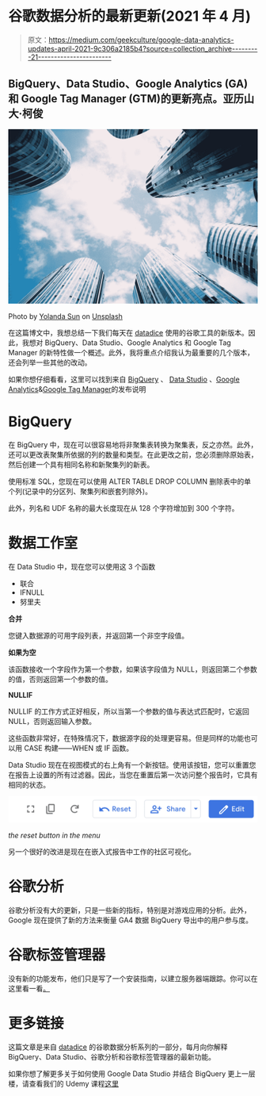 # 谷歌数据分析的最新更新(2021 年 4 月)

> 原文：<https://medium.com/geekculture/google-data-analytics-updates-april-2021-9c306a2185b4?source=collection_archive---------21----------------------->

## BigQuery、Data Studio、Google Analytics (GA)和 Google Tag Manager (GTM)的更新亮点。亚历山大·柯俊

![](img/f1e48a0a23d513d94f931427f4932a5e.png)

Photo by [Yolanda Sun](https://unsplash.com/@iyolanda) on [Unsplash](https://unsplash.com/)

在这篇博文中，我想总结一下我们每天在 [datadice](https://www.datadice.io/) 使用的谷歌工具的新版本。因此，我想对 BigQuery、Data Studio、Google Analytics 和 Google Tag Manager 的新特性做一个概述。此外，我将重点介绍我认为最重要的几个版本，还会列举一些其他的改动。

如果你想仔细看看，这里可以找到来自 [BigQuery](https://cloud.google.com/bigquery/docs/release-notes) 、 [Data Studio](https://support.google.com/datastudio/answer/10331528?hl=en) 、[Google Analytics](https://support.google.com/analytics/answer/9164320?hl=en)&[Google Tag Manager](https://support.google.com/tagmanager/answer/4620708?hl=en)的发布说明

# BigQuery

在 BigQuery 中，现在可以很容易地将非聚集表转换为聚集表，反之亦然。此外，还可以更改表聚集所依据的列的数量和类型。在此更改之前，您必须删除原始表，然后创建一个具有相同名称和新聚集列的新表。

使用标准 SQL，您现在可以使用 ALTER TABLE DROP COLUMN 删除表中的单个列(记录中的分区列、聚集列和嵌套列除外)。

此外，列名和 UDF 名称的最大长度现在从 128 个字符增加到 300 个字符。

# 数据工作室

在 Data Studio 中，现在您可以使用这 3 个函数

*   联合
*   IFNULL
*   努里夫

**合并**

您键入数据源的可用字段列表，并返回第一个非空字段值。

**如果为空**

该函数接收一个字段作为第一个参数，如果该字段值为 NULL，则返回第二个参数的值，否则返回第一个参数的值。

**NULLIF**

NULLIF 的工作方式正好相反，所以当第一个参数的值与表达式匹配时，它返回 NULL，否则返回输入参数。

这些函数非常好，在特殊情况下，数据源字段的处理更容易。但是同样的功能也可以用 CASE 构建——WHEN 或 IF 函数。

Data Studio 现在在视图模式的右上角有一个新按钮。使用该按钮，您可以重置您在报告上设置的所有过滤器。因此，当您在重置后第一次访问整个报告时，它具有相同的状态。

![](img/0d55fb43609b57803e330c6df77a705a.png)

*the reset button in the menu*

另一个很好的改进是现在在嵌入式报告中工作的社区可视化。

# 谷歌分析

谷歌分析没有大的更新，只是一些新的指标，特别是对游戏应用的分析。此外，Google 现在提供了新的方法来衡量 GA4 数据 BigQuery 导出中的用户参与度。

# 谷歌标签管理器

没有新的功能发布，他们只是写了一个安装指南，以建立服务器端跟踪。你可以在这里看一看[。](https://developers.google.com/tag-manager/serverside/manual-setup-guide)

# 更多链接

这篇文章是来自 [datadice](https://www.datadice.io/) 的谷歌数据分析系列的一部分，每月向你解释 BigQuery、Data Studio、谷歌分析和谷歌标签管理器的最新功能。

如果你想了解更多关于如何使用 Google Data Studio 并结合 BigQuery 更上一层楼，请查看我们的 Udemy 课程[这里](https://www.udemy.com/course/bigquery-data-studio-grundlagen/?referralCode=49926397EAA98EEE3F48)
